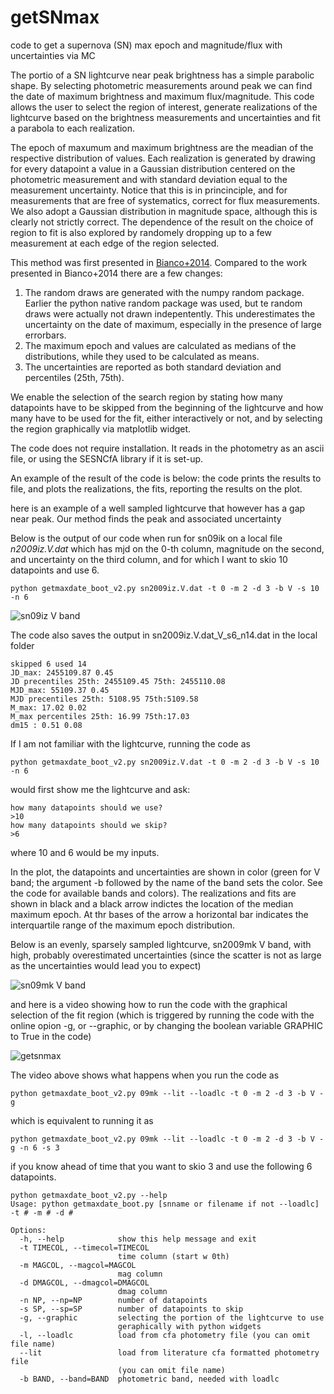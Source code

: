 # getSNmax
code to get a supernova (SN) max epoch and magnitude/flux with uncertainties via MC

The portio of a SN lightcurve near peak brightness has a simple parabolic shape. By selecting photometric measurements around peak we can find the date of maximum brightness and maximum flux/magnitude. This code allows the user to select the region of interest, generate realizations of the lightcurve based on the brightness measurements and uncertainties and fit a parabola to each realization. 

The epoch of maxumum and maximum brightness are the meadian of the respective distribution of values. 
Each realization is generated by drawing for every datapoint a value in a Gaussian distribution centered on the photometric measurement and with standard deviation equal to the measurement uncertainty. Notice that this is in princinciple, and for measurements that are free of systematics, correct for flux measurements. We also adopt a Gaussian distribution in magnitude space, although this is clearly not strictly correct.
The dependence of the result on the choice of region to fit is also explored by randomely dropping up to a few measurement at each edge of the region selected.

This method was first presented in [Bianco+2014](http://adsabs.harvard.edu/abs/2014ApJS..213...19B).
Compared to the work presented in Bianco+2014 there are a few changes:

1. The random draws are generated with the numpy random package. Earlier the python native random package was used, but te random draws were actually not drawn indepentently. This underestimates the uncertainty on the date of maximum, especially in the presence of large errorbars.
2. The maximum epoch and values are calculated as medians of the distributions, while they used to be calculated as means.
3. The uncertainties are reported as both standard deviation and percentiles (25th, 75th).


We enable the selection of the search region by stating how many datapoints have to be skipped from the beginning of the lightcurve and how many have to be used for the fit, either interactively or not, and by selecting the region graphically via matplotlib widget. 

The code does not require installation. It reads in the photometry as an ascii file, or using the SESNCfA library if it is set-up.

An example of the result of the code is below: the code prints the results to file, and plots the realizations, the fits, reporting the results on the plot.

here is an example of a well sampled lightcurve that however has a gap near peak. Our method finds the peak and associated uncertainty

Below is the output of our code when run for sn09ik on a local file *n2009iz.V.dat* which has mjd on the 0-th column, magnitude on the second, and uncertainty on the third column, and for which I want to skio 10 datapoints and use 6. 

```
python getmaxdate_boot_v2.py sn2009iz.V.dat -t 0 -m 2 -d 3 -b V -s 10 -n 6
```

![sn09iz V band](https://user-images.githubusercontent.com/1696902/38223375-7850bbaa-36e2-11e8-95ce-3fa46b775b63.png)

The code also saves the output in sn2009iz.V.dat_V_s6_n14.dat in the local folder

```
skipped 6 used 14
JD_max: 2455109.87 0.45
JD precentiles 25th: 2455109.45 75th: 2455110.08
MJD_max: 55109.37 0.45
MJD precentiles 25th: 5108.95 75th:5109.58
M_max: 17.02 0.02
M_max percentiles 25th: 16.99 75th:17.03
dm15 : 0.51 0.08
```

If I am not familiar with the lightcurve, running the code as 

```
python getmaxdate_boot_v2.py sn2009iz.V.dat -t 0 -m 2 -d 3 -b V -s 10 -n 6
```
would first show me the lightcurve and ask:

```
how many datapoints should we use? 
>10
how many datapoints should we skip? 
>6
```

where 10 and 6 would be my inputs.


In the plot, the datapoints and uncertainties are shown in color (green for V band; the argument -b followed by the name of the band sets the color. See the code for available bands and colors). The realizations and fits are shown in black and a black arrow indictes the location of the median maximum epoch. At thr bases of the arrow a horizontal bar indicates the interquartile range of the maximum epoch distribution.

Below is an evenly, sparsely sampled lightcurve, sn2009mk V band, with high, probably overestimated uncertainties (since the scatter is not as large as the uncertainties would lead you to expect)

![sn09mk V band](https://user-images.githubusercontent.com/1696902/38223379-7a0969b0-36e2-11e8-8857-d1e7237159ff.png)

and here is a video showing how to run the code with the graphical selection of the fit region (which is triggered by running the code with the online opion -g, or --graphic, or by changing the boolean variable GRAPHIC to True in the code)

![getsnmax](https://user-images.githubusercontent.com/1696902/38223315-3d371c3a-36e2-11e8-8784-77c2245bf59d.gif)

The video above shows what happens when you run the code as 

```
python getmaxdate_boot_v2.py 09mk --lit --loadlc -t 0 -m 2 -d 3 -b V -g 
```

which is equivalent to running it as 

```
python getmaxdate_boot_v2.py 09mk --lit --loadlc -t 0 -m 2 -d 3 -b V -g -n 6 -s 3
``` 
if you know ahead of time that you want to skio 3 and use the following 6 datapoints.

```
python getmaxdate_boot_v2.py --help
Usage: python getmaxdate_boot.py [snname or filename if not --loadlc] -t # -m # -d # 

Options:
  -h, --help            show this help message and exit
  -t TIMECOL, --timecol=TIMECOL
                        time column (start w 0th)
  -m MAGCOL, --magcol=MAGCOL
                        mag column
  -d DMAGCOL, --dmagcol=DMAGCOL
                        dmag column
  -n NP, --np=NP        number of datapoints
  -s SP, --sp=SP        number of datapoints to skip
  -g, --graphic         selecting the portion of the lightcurve to use
                        geraphically with python widgets
  -l, --loadlc          load from cfa photometry file (you can omit file name)
  --lit                 load from literature cfa formatted photometry file
                        (you can omit file name)
  -b BAND, --band=BAND  photometric band, needed with loadlc
  ```
